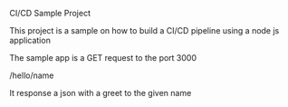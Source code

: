 CI/CD Sample Project

This project is a sample on how to build a
CI/CD pipeline using a node js application 

The sample app is a GET request to the port 3000

/hello/name

It response a json with a greet to the given name


